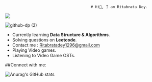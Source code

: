                                            # Hi👋, I am Ritabrata Dey.
                                           
![](https://komarev.com/ghpvc/?username=Ritax2003&color=green&style=plastic)

![github-dp (2)](https://user-images.githubusercontent.com/82272821/189716208-18c89433-a420-48a5-9847-2fac97f50da6.png)

- Currently learning **Data Structure & Algorithms**.
- Solving questions on **Leetcode**.
- Contact me : [Ritabratadey1296@gmail.com]()
- Playing Video games.
- Listening to Video Game OSTs.

##Connect with me:


![Anurag's GitHub stats](https://github-readme-stats.vercel.app/api?username=Ritax2003&show_icons=true&theme=merko)
